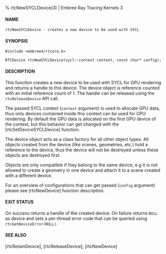 % rtcNewSYCLDevice(3) | Embree Ray Tracing Kernels 3

#### NAME

    rtcNewSYCLDevice - creates a new device to be used with SYCL

#### SYNOPSIS

    #include <embree4/rtcore.h>

    RTCDevice rtcNewSYCLDevice(sycl::context context, const char* config);

#### DESCRIPTION

This function creates a new device to be used with SYCL for GPU
rendering and returns a handle to this device. The device object is
reference counted with an initial reference count of 1. The handle can
be released using the `rtcReleaseDevice` API call.

The passed SYCL context (`context` argument) is used to allocate GPU
data, thus only devices contained inside this context can be used for
GPU rendering. By default the GPU data is allocated on the first GPU
device of the context, but this behavior can get changed with the
[rtcSetDeviceSYCLDevice] function.

The device object acts as a class factory for all other object
types. All objects created from the device (like scenes, geometries,
etc.) hold a reference to the device, thus the device will not be
destroyed unless these objects are destroyed first.

Objects are only compatible if they belong to the same device, e.g it
is not allowed to create a geometry in one device and attach it to a
scene created with a different device.

For an overview of configurations that can get passed (`config`
argument) please see [rtcNewDevice] function description.

#### EXIT STATUS

On success returns a handle of the created device. On failure returns
`NULL` as device and sets a per-thread error code that can be queried
using `rtcGetDeviceError(NULL)`.

#### SEE ALSO

[rtcRetainDevice], [rtcReleaseDevice], [rtcNewDevice]
